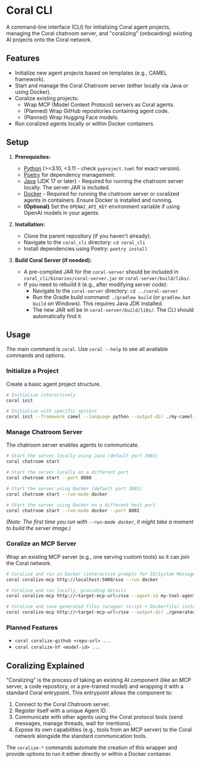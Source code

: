 # Coral CLI

A command-line interface (CLI) for initializing Coral agent projects, managing the Coral chatroom server, and "coralizing" (onboarding) existing AI projects onto the Coral network.

## Features

* Initialize new agent projects based on templates (e.g., CAMEL framework).
* Start and manage the Coral Chatroom server (either locally via Java or using Docker).
* Coralize existing projects:
  * Wrap MCP (Model Context Protocol) servers as Coral agents.
  * (Planned) Wrap GitHub repositories containing agent code.
  * (Planned) Wrap Hugging Face models.
* Run coralized agents locally or within Docker containers.

## Setup

1. **Prerequisites:**
    * [Python](https://www.python.org/) (>=3.10, <3.11 - check `pyproject.toml` for exact version).
    * [Poetry](https://python-poetry.org/docs/#installation) for dependency management.
    * [Java](https://adoptium.net/) (JDK 17 or later) - Required for running the chatroom server locally. The server JAR is included.
    * [Docker](https://www.docker.com/products/docker-desktop/) - Required for running the chatroom server or coralized agents in containers. Ensure Docker is installed and running.
    * **(Optional)** Set the `OPENAI_API_KEY` environment variable if using OpenAI models in your agents.

2. **Installation:**
    * Clone the parent repository (if you haven't already).
    * Navigate to the `coral_cli` directory: `cd coral_cli`
    * Install dependencies using Poetry: `poetry install`

3. **Build Coral Server (if needed):**
    * A pre-compiled JAR for the `coral-server` should be included in `coral_cli/binaries/coral-server.jar` or `coral-server/build/libs/`.
    * If you need to rebuild it (e.g., after modifying server code):
        * Navigate to the `coral-server` directory: `cd ../coral-server`
        * Run the Gradle build command: `./gradlew build` (or `gradlew.bat build` on Windows). This requires Java JDK installed.
        * The new JAR will be in `coral-server/build/libs/`. The CLI should automatically find it.

## Usage

The main command is `coral`. Use `coral --help` to see all available commands and options.

### Initialize a Project

Create a basic agent project structure.

```bash
# Initialize interactively
coral init

# Initialize with specific options
coral init --framework camel --language python --output-dir ./my-camel-agent
```

### Manage Chatroom Server

The chatroom server enables agents to communicate.

```bash
# Start the server locally using Java (default port 3001)
coral chatroom start

# Start the server locally on a different port
coral chatroom start --port 8080

# Start the server using Docker (default port 3001)
coral chatroom start --run-mode docker

# Start the server using Docker on a different host port
coral chatroom start --run-mode docker --port 8081
```
*(Note: The first time you run with `--run-mode docker`, it might take a moment to build the server image.)*

### Coralize an MCP Server

Wrap an existing MCP server (e.g., one serving custom tools) so it can join the Coral network.

```bash
# Coralize and run in Docker (interactive prompts for ID/System Message)
coral coralize-mcp http://localhost:5000/sse --run docker

# Coralize and run locally, providing details
coral coralize-mcp http://<target-mcp-url>/sse --agent-id my-tool-agent --sys-msg "Bridge agent for my tools" --run local

# Coralize and save generated files (wrapper script + Dockerfile) instead of running
coral coralize-mcp http://<target-mcp-url>/sse --output-dir ./generated-mcp-agent
```

### Planned Features

* `coral coralize-github <repo-url> ...`
* `coral coralize-hf <model-id> ...`

## Coralizing Explained

"Coralizing" is the process of taking an existing AI component (like an MCP server, a code repository, or a pre-trained model) and wrapping it with a standard Coral entrypoint. This entrypoint allows the component to:

1. Connect to the Coral Chatroom server.
2. Register itself with a unique Agent ID.
3. Communicate with other agents using the Coral protocol tools (send messages, manage threads, wait for mentions).
4. Expose its own capabilities (e.g., tools from an MCP server) to the Coral network alongside the standard communication tools.

The `coralize-*` commands automate the creation of this wrapper and provide options to run it either directly or within a Docker container.